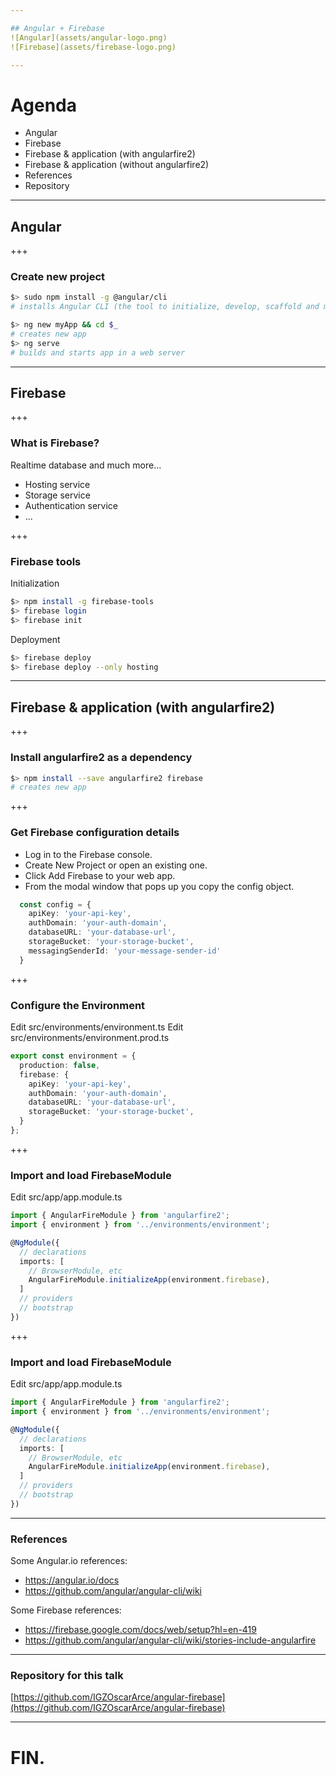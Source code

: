 ```yaml
---

## Angular + Firebase
![Angular](assets/angular-logo.png)
![Firebase](assets/firebase-logo.png)

---
```


# Agenda

- Angular
- Firebase
- Firebase & application (with angularfire2)
- Firebase & application (without angularfire2)
- References
- Repository

---

## Angular

+++

### Create new project

```sh
$> sudo npm install -g @angular/cli
# installs Angular CLI (the tool to initialize, develop, scaffold and maintain Angular applications)
```
```sh
$> ng new myApp && cd $_
# creates new app
$> ng serve
# builds and starts app in a web server
```

---

## Firebase

+++

### What is Firebase?

Realtime database and much more...

- Hosting service
- Storage service
- Authentication service
- ...

+++

### Firebase tools

Initialization

```sh
$> npm install -g firebase-tools
$> firebase login
$> firebase init
```

Deployment

```sh
$> firebase deploy
$> firebase deploy --only hosting
```

---

## Firebase & application (with angularfire2)

+++

### Install angularfire2 as a dependency

```sh
$> npm install --save angularfire2 firebase
# creates new app
```

+++

### Get Firebase configuration details

- Log in to the Firebase console.
- Create New Project or open an existing one.
- Click Add Firebase to your web app.
- From the modal window that pops up you copy the config object.

```typescript
  const config = {
    apiKey: 'your-api-key',
    authDomain: 'your-auth-domain',
    databaseURL: 'your-database-url',
    storageBucket: 'your-storage-bucket',
    messagingSenderId: 'your-message-sender-id'
  }
```

+++

### Configure the Environment

Edit src/environments/environment.ts
Edit src/environments/environment.prod.ts

```typescript
export const environment = {
  production: false,
  firebase: {
    apiKey: 'your-api-key',
    authDomain: 'your-auth-domain',
    databaseURL: 'your-database-url',
    storageBucket: 'your-storage-bucket',
  }
};
```

+++

### Import and load FirebaseModule

Edit src/app/app.module.ts

```typescript
import { AngularFireModule } from 'angularfire2';
import { environment } from '../environments/environment';

@NgModule({
  // declarations
  imports: [
    // BrowserModule, etc
    AngularFireModule.initializeApp(environment.firebase),
  ]
  // providers
  // bootstrap
})
```

+++

### Import and load FirebaseModule

Edit src/app/app.module.ts

```typescript
import { AngularFireModule } from 'angularfire2';
import { environment } from '../environments/environment';

@NgModule({
  // declarations
  imports: [
    // BrowserModule, etc
    AngularFireModule.initializeApp(environment.firebase),
  ]
  // providers
  // bootstrap
})
```

---

### References

Some Angular.io references:

 - https://angular.io/docs
 - https://github.com/angular/angular-cli/wiki


 Some Firebase references:

 - https://firebase.google.com/docs/web/setup?hl=en-419
 - https://github.com/angular/angular-cli/wiki/stories-include-angularfire

---

### Repository for this talk

[https://github.com/IGZOscarArce/angular-firebase](https://github.com/IGZOscarArce/angular-firebase)

---

# FIN.
